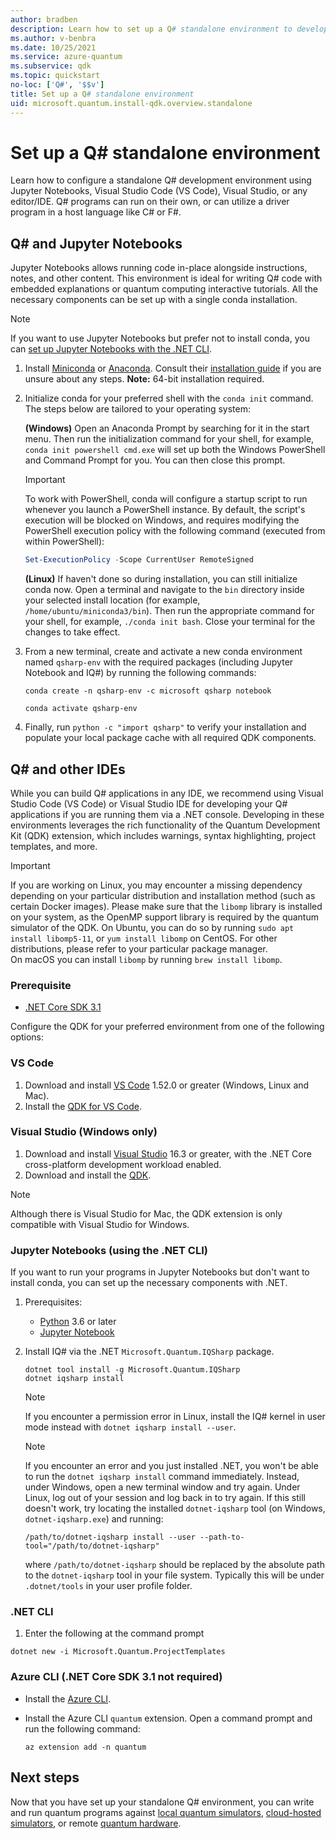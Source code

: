 ```yaml
---
author: bradben
description: Learn how to set up a Q# standalone environment to develop quantum programs with the Microsoft Quantum Development Kit.
ms.author: v-benbra
ms.date: 10/25/2021
ms.service: azure-quantum
ms.subservice: qdk
ms.topic: quickstart
no-loc: ['Q#', '$$v']
title: Set up a Q# standalone environment
uid: microsoft.quantum.install-qdk.overview.standalone
---
```


# Set up a Q# standalone environment

Learn how to configure a standalone Q# development environment using Jupyter Notebooks, Visual Studio Code (VS Code), Visual Studio, or any editor/IDE. Q# programs can run on their own, or can utilize a driver program in a host language like C# or F#.

## Q# and Jupyter Notebooks

Jupyter Notebooks allows running code in-place alongside instructions, notes, and other content. This environment is ideal for writing Q# code with embedded explanations or quantum computing interactive tutorials. All the necessary components can be set up with a single conda installation.

> [!NOTE]
> If you want to use Jupyter Notebooks but prefer not to install conda, you can [set up Jupyter Notebooks with the .NET CLI](#q-and-other-ides).

1. Install [Miniconda](https://docs.conda.io/en/latest/miniconda.html) or [Anaconda](https://www.anaconda.com/products/individual#Downloads). Consult their [installation guide](https://docs.conda.io/projects/conda/en/latest/user-guide/install/) if you are unsure about any steps. **Note:** 64-bit installation required.

1. Initialize conda for your preferred shell with the `conda init` command. The steps below are tailored to your operating system:

    **(Windows)** Open an Anaconda Prompt by searching for it in the start menu. Then run the initialization command for your shell, for example, `conda init powershell cmd.exe` will set up both the Windows PowerShell and Command Prompt for you. You can then close this prompt.

    > [!IMPORTANT]
    > To work with PowerShell, conda will configure a startup script to run whenever you launch a PowerShell instance. By default, the script's execution will be blocked on Windows, and requires modifying the PowerShell execution policy with the following command (executed from within PowerShell):
    >
    > ```powershell
    > Set-ExecutionPolicy -Scope CurrentUser RemoteSigned
    > ```

    **(Linux)** If haven't done so during installation, you can still initialize conda now. Open a terminal and navigate to the `bin` directory inside your selected install location (for example, `/home/ubuntu/miniconda3/bin`). Then run the appropriate command for your shell, for example, `./conda init bash`. Close your terminal for the changes to take effect.

1. From a new terminal, create and activate a new conda environment named `qsharp-env` with the required packages (including Jupyter Notebook and IQ#) by running the following commands:

    ```shell
    conda create -n qsharp-env -c microsoft qsharp notebook

    conda activate qsharp-env
    ```

1. Finally, run `python -c "import qsharp"` to verify your installation and populate your local package cache with all required QDK components.

## Q# and other IDEs

While you can build Q# applications in any IDE, we recommend using Visual Studio Code (VS Code) or Visual Studio IDE for developing your Q# applications if you are running them via a .NET console. Developing in these environments leverages the rich functionality of the Quantum Development Kit (QDK) extension, which includes warnings, syntax highlighting, project templates, and more.

> [!IMPORTANT]
> If you are working on Linux, you may encounter a missing dependency depending on your particular distribution and installation method (such as certain Docker images). Please make sure that the `libomp` library is installed on your system, as the OpenMP support library is required by the quantum simulator of the QDK. On Ubuntu, you can do so by running `sudo apt install libomp5-11`, or `yum install libomp` on CentOS. For other distributions, please refer to your particular package manager.  
On macOS you can install `libomp` by running `brew install libomp`.


### Prerequisite

- [.NET Core SDK 3.1](https://www.microsoft.com/net/download)

Configure the QDK for your preferred environment from one of the following options:

### VS Code

1. Download and install [VS Code](https://code.visualstudio.com/download) 1.52.0 or greater (Windows, Linux and Mac).
1. Install the [QDK for VS Code](https://marketplace.visualstudio.com/items?itemName=quantum.quantum-devkit-vscode).

### Visual Studio (Windows only)

1. Download and install [Visual Studio](https://visualstudio.microsoft.com/downloads/) 16.3 or greater, with the .NET Core cross-platform development workload enabled.
1. Download and install the [QDK](https://marketplace.visualstudio.com/items?itemName=quantum.DevKit).

> [!NOTE]
> Although there is Visual Studio for Mac, the QDK extension is only compatible with Visual Studio for Windows.

### Jupyter Notebooks (using the .NET CLI)

If you want to run your programs in Jupyter Notebooks but don't want to install conda, you can set up the necessary components with .NET. 

1. Prerequisites:

    - [Python](https://www.python.org/downloads/) 3.6 or later
    - [Jupyter Notebook](https://jupyter.readthedocs.io/en/latest/install.html)

1. Install IQ# via the .NET `Microsoft.Quantum.IQSharp` package.

    ```dotnetcli
    dotnet tool install -g Microsoft.Quantum.IQSharp
    dotnet iqsharp install
    ```

    > [!NOTE]
    > If you encounter a permission error in Linux, install the IQ# kernel in user mode instead with `dotnet iqsharp install --user`.

    > [!NOTE]
    > If you encounter an error and you just installed .NET, you won't be able to run the `dotnet iqsharp install` command immediately. Instead, under Windows, open a new terminal window and try again. Under Linux, log out of your session and log back in to try again.
    > If this still doesn't work, try locating the installed `dotnet-iqsharp` tool (on Windows, `dotnet-iqsharp.exe`) and running:
    >
    > ```dotnetcli
    > /path/to/dotnet-iqsharp install --user --path-to-tool="/path/to/dotnet-iqsharp"
    > ```
    >
    > where `/path/to/dotnet-iqsharp` should be replaced by the absolute path to the `dotnet-iqsharp` tool in your file system. Typically this will be under `.dotnet/tools` in your user profile folder.

### .NET CLI

1. Enter the following at the command prompt

```dotnetcli
dotnet new -i Microsoft.Quantum.ProjectTemplates
```

### Azure CLI (.NET Core SDK 3.1 not required)

- Install the [Azure CLI](/cli/azure/install-azure-cli).
- Install the Azure CLI `quantum` extension. Open a command prompt and run the following command:

    ```azurecli
    az extension add -n quantum
    ```

## Next steps

Now that you have set up your standalone Q# environment, you can write and run quantum programs against [local quantum simulators](xref:microsoft.quantum.how-to.standalone-local), [cloud-hosted simulators](xref:microsoft.quantum.reference.qc-target-list), or remote [quantum hardware](xref:microsoft.quantum.quickstarts.computing).
